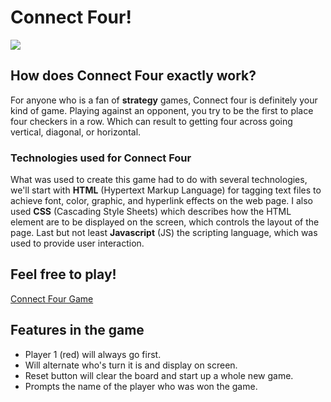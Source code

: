# Connect Four! 
![](https://i.imgur.com/Yh2u26E.png)

## How does Connect Four exactly work?
For anyone who is a fan of **strategy** games, Connect four is definitely your kind of game. Playing against an opponent, you try to be the first to place four checkers in a row. Which can result to getting four across going vertical, diagonal, or horizontal.

### Technologies used for Connect Four 
What was used to create this game had to do with several technologies, we'll start with **HTML** (Hypertext Markup Language) for tagging text files to achieve font, color, graphic, and hyperlink effects on the web page. I also used **CSS** (Cascading Style Sheets) which describes how the HTML element are to be displayed on the screen, which controls the layout of the page. Last but not least **Javascript** (JS) the scripting language, which was used to provide user interaction. 

## Feel free to play! 
[Connect Four Game](https://vestrada64.github.io/connect-four/)

## Features in the game
* Player 1 (red) will always go first.
* Will alternate who's turn it is and display on screen.
* Reset button will clear the board and start up a whole new game.  
* Prompts the name of the player who was won the game.

